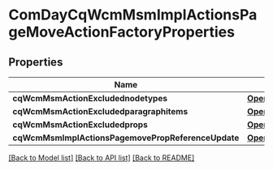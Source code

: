 # ComDayCqWcmMsmImplActionsPageMoveActionFactoryProperties

## Properties
Name | Type | Description | Notes
------------ | ------------- | ------------- | -------------
**cqWcmMsmActionExcludednodetypes** | [**OpenAPI\Server\Model\ConfigNodePropertyArray**](ConfigNodePropertyArray.md) |  | [optional] 
**cqWcmMsmActionExcludedparagraphitems** | [**OpenAPI\Server\Model\ConfigNodePropertyArray**](ConfigNodePropertyArray.md) |  | [optional] 
**cqWcmMsmActionExcludedprops** | [**OpenAPI\Server\Model\ConfigNodePropertyArray**](ConfigNodePropertyArray.md) |  | [optional] 
**cqWcmMsmImplActionsPagemovePropReferenceUpdate** | [**OpenAPI\Server\Model\ConfigNodePropertyBoolean**](ConfigNodePropertyBoolean.md) |  | [optional] 

[[Back to Model list]](../README.md#documentation-for-models) [[Back to API list]](../README.md#documentation-for-api-endpoints) [[Back to README]](../README.md)



